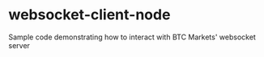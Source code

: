 # websocket-client-node

Sample code demonstrating how to interact with BTC Markets' websocket server 


  